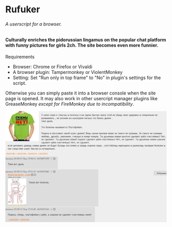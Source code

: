 # Rufuker
###### A userscript for a browser. 
#### Culturally enriches the pidorussian lingamus on the popular chat platform with funny pictures for girls 2ch. The site becomes even more funnier.


Requirements
* Browser: Chrome or Firefox or Vivaldi
* A browser plugin: Tampermonkey or ViolentMonkey
* Setting: Set "Run only in top frame" to "No" in plugin's settings for the script.

Otherwise you can simply paste it into a browser console when the site page is opened. It may also work in other usercript manager plugins like GreaseMonkey _except for FireMonkey due to incompatibility_. 

![Demo](/Demo-Screenshot.png)
